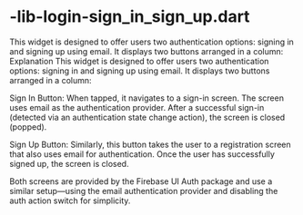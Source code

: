 # -lib-login-sign_in_sign_up.dart
This widget is designed to offer users two authentication options: signing in and signing up using email. It displays two buttons arranged in a column:
Explanation
This widget is designed to offer users two authentication options: signing in and signing up using email. It displays two buttons arranged in a column:

Sign In Button:
When tapped, it navigates to a sign-in screen. The screen uses email as the authentication provider. After a successful sign-in (detected via an authentication state change action), the screen is closed (popped).

Sign Up Button:
Similarly, this button takes the user to a registration screen that also uses email for authentication. Once the user has successfully signed up, the screen is closed.

Both screens are provided by the Firebase UI Auth package and use a similar setup—using the email authentication provider and disabling the auth action switch for simplicity.
